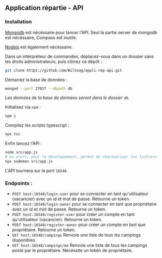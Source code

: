 ## Application répartie - API

### Installation

[Mongodb](https://www.mongodb.com/try/download/community?tck=docs_server) est nécéssaire pour lancer l'API. Seul la partie server de mongodb est nécéssaire, Compass est inutile.

[Nodejs](https://nodejs.org/en/download/) est également nécéssaire.

Dans un intérpréteur de commandes, déplacez-vous dans un dossier sans les droits administrateurs, puis clônez ce dépôt :

```bash
git clone https://github.com/Wiltoag/appli-rep-api.git
```

Démarrez la base de données :
```bash
mongod --port 27017 --dbpath db
```
*Les données de la base de données seront dans le dossier `db`.*

Initialisez via `npm` :
```bash
npm i
```

Compilez les scripts typescript :
```bash
npx tsc
```

Enfin lancez l'API :
```bash
node src/app.js
# ou alors, pour le développement, permet de réactualiser les fichiers modifiés
npx nodemon src/app.js
```

L'API tournera sur le port `16548`.

### Endpoints :

- `POST host:16548/login-user` pour se connecter en tant qu'utilisateur (vacancier) avec un id et mot de passe. Retourne un token.
- `POST host:16548/login-owner` pour se connecter en tant que propriétaire avec un id et mot de passe. Retourne un token.
- `POST host:16548/register-user` pour créer un compte en tant qu'utilisateur (vacancier). Retourne un token.
- `POST host:16548/register-owner` pour créer un compte en tant que propriétaire. Retourne un token.
- `GET host:16548/campings` Renvoie une liste de tous les campings disponibles.
- `GET host:16548/campings/me` Renvoie une liste de tous les campings posté par le propriétaire. Nécéssite un token de propriétaire.